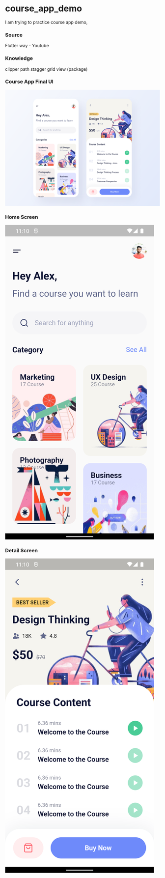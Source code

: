 # course_app_demo

I am trying to practice course app demo,

### Source 
Flutter way - Youtube

### Knowledge
clipper path
stagger grid view (package)

### Course App Final UI

![Course Flutter App UI](/course_app.png)

### Home Screen
![Course Flutter App UI - Home Screen](/home_screen.png)

### Detail Screen
![Course Flutter App UI - Detail Screen](/detail_screen.png)